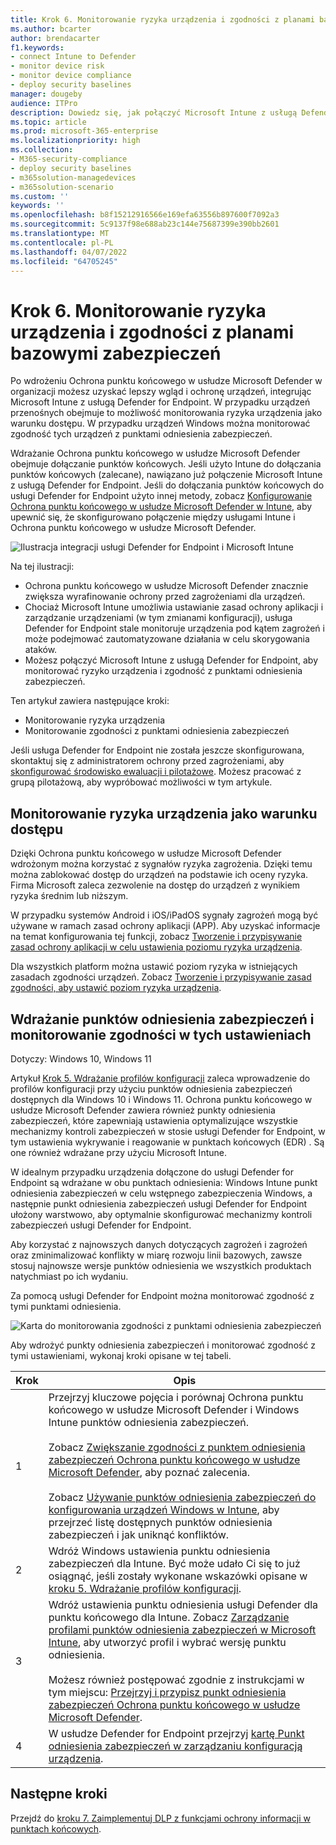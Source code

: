 ```yaml
---
title: Krok 6. Monitorowanie ryzyka urządzenia i zgodności z planami bazowymi zabezpieczeń
ms.author: bcarter
author: brendacarter
f1.keywords:
- connect Intune to Defender
- monitor device risk
- monitor device compliance
- deploy security baselines
manager: dougeby
audience: ITPro
description: Dowiedz się, jak połączyć Microsoft Intune z usługą Defender for Endpoint i monitorować ryzyko urządzenia jako warunek dostępu.
ms.topic: article
ms.prod: microsoft-365-enterprise
ms.localizationpriority: high
ms.collection:
- M365-security-compliance
- deploy security baselines
- m365solution-managedevices
- m365solution-scenario
ms.custom: ''
keywords: ''
ms.openlocfilehash: b8f15212916566e169efa63556b897600f7092a3
ms.sourcegitcommit: 5c9137f98e688ab23c144e75687399e390bb2601
ms.translationtype: MT
ms.contentlocale: pl-PL
ms.lasthandoff: 04/07/2022
ms.locfileid: "64705245"
---
```

# <a name="step-6-monitor-device-risk-and-compliance-to-security-baselines"></a>Krok 6. Monitorowanie ryzyka urządzenia i zgodności z planami bazowymi zabezpieczeń

Po wdrożeniu Ochrona punktu końcowego w usłudze Microsoft Defender w organizacji możesz uzyskać lepszy wgląd i ochronę urządzeń, integrując Microsoft Intune z usługą Defender for Endpoint. W przypadku urządzeń przenośnych obejmuje to możliwość monitorowania ryzyka urządzenia jako warunku dostępu. W przypadku urządzeń Windows można monitorować zgodność tych urządzeń z punktami odniesienia zabezpieczeń. 

Wdrażanie Ochrona punktu końcowego w usłudze Microsoft Defender obejmuje dołączanie punktów końcowych. Jeśli użyto Intune do dołączania punktów końcowych (zalecane), nawiązano już połączenie Microsoft Intune z usługą Defender for Endpoint. Jeśli do dołączania punktów końcowych do usługi Defender for Endpoint użyto innej metody, zobacz [Konfigurowanie Ochrona punktu końcowego w usłudze Microsoft Defender w Intune](/mem/intune/protect/advanced-threat-protection-configure), aby upewnić się, że skonfigurowano połączenie między usługami Intune i Ochrona punktu końcowego w usłudze Microsoft Defender. 


![Ilustracja integracji usługi Defender for Endpoint i Microsoft Intune](../media/devices/devices-defender-for-endpoint-steps.png#lightbox)

Na tej ilustracji:
- Ochrona punktu końcowego w usłudze Microsoft Defender znacznie zwiększa wyrafinowanie ochrony przed zagrożeniami dla urządzeń. 
- Chociaż Microsoft Intune umożliwia ustawianie zasad ochrony aplikacji i zarządzanie urządzeniami (w tym zmianami konfiguracji), usługa Defender for Endpoint stale monitoruje urządzenia pod kątem zagrożeń i może podejmować zautomatyzowane działania w celu skorygowania ataków. 
- Możesz połączyć Microsoft Intune z usługą Defender for Endpoint, aby monitorować ryzyko urządzenia i zgodność z punktami odniesienia zabezpieczeń.

Ten artykuł zawiera następujące kroki:
- Monitorowanie ryzyka urządzenia
- Monitorowanie zgodności z punktami odniesienia zabezpieczeń

Jeśli usługa Defender for Endpoint nie została jeszcze skonfigurowana, skontaktuj się z administratorem ochrony przed zagrożeniami, aby [skonfigurować środowisko ewaluacji i pilotażowe](../security/defender/eval-defender-endpoint-overview.md). Możesz pracować z grupą pilotażową, aby wypróbować możliwości w tym artykule.

## <a name="monitor-device-risk-as-a-condition-for-access"></a>Monitorowanie ryzyka urządzenia jako warunku dostępu

Dzięki Ochrona punktu końcowego w usłudze Microsoft Defender wdrożonym można korzystać z sygnałów ryzyka zagrożenia. Dzięki temu można zablokować dostęp do urządzeń na podstawie ich oceny ryzyka. Firma Microsoft zaleca zezwolenie na dostęp do urządzeń z wynikiem ryzyka średnim lub niższym.

W przypadku systemów Android i iOS/iPadOS sygnały zagrożeń mogą być używane w ramach zasad ochrony aplikacji (APP). Aby uzyskać informacje na temat konfigurowania tej funkcji, zobacz [Tworzenie i przypisywanie zasad ochrony aplikacji w celu ustawienia poziomu ryzyka urządzenia](/mem/intune/protect/advanced-threat-protection-configure).

Dla wszystkich platform można ustawić poziom ryzyka w istniejących zasadach zgodności urządzeń. Zobacz [Tworzenie i przypisywanie zasad zgodności, aby ustawić poziom ryzyka urządzenia](/mem/intune/protect/advanced-threat-protection-configure).

## <a name="deploy-security-baselines-and-monitor-compliance-to-these-settings"></a>Wdrażanie punktów odniesienia zabezpieczeń i monitorowanie zgodności w tych ustawieniach

Dotyczy: Windows 10, Windows 11

Artykuł [Krok 5. Wdrażanie profilów konfiguracji](manage-devices-with-intune-configuration-profiles.md) zaleca wprowadzenie do profilów konfiguracji przy użyciu punktów odniesienia zabezpieczeń dostępnych dla Windows 10 i Windows 11. Ochrona punktu końcowego w usłudze Microsoft Defender zawiera również punkty odniesienia zabezpieczeń, które zapewniają ustawienia optymalizujące wszystkie mechanizmy kontroli zabezpieczeń w stosie usługi Defender for Endpoint, w tym ustawienia wykrywanie i reagowanie w punktach końcowych (EDR) . Są one również wdrażane przy użyciu Microsoft Intune.

W idealnym przypadku urządzenia dołączone do usługi Defender for Endpoint są wdrażane w obu punktach odniesienia: Windows Intune punkt odniesienia zabezpieczeń w celu wstępnego zabezpieczenia Windows, a następnie punkt odniesienia zabezpieczeń usługi Defender for Endpoint ułożony warstwowo, aby optymalnie skonfigurować mechanizmy kontroli zabezpieczeń usługi Defender for Endpoint.

Aby korzystać z najnowszych danych dotyczących zagrożeń i zagrożeń oraz zminimalizować konflikty w miarę rozwoju linii bazowych, zawsze stosuj najnowsze wersje punktów odniesienia we wszystkich produktach natychmiast po ich wydaniu. 

Za pomocą usługi Defender for Endpoint można monitorować zgodność z tymi punktami odniesienia. 

![Karta do monitorowania zgodności z punktami odniesienia zabezpieczeń](../media/devices/secconmgmt-baseline-card.png#lightbox)

Aby wdrożyć punkty odniesienia zabezpieczeń i monitorować zgodność z tymi ustawieniami, wykonaj kroki opisane w tej tabeli.


|Krok  |Opis  |
|---------|---------|
|1     |Przejrzyj kluczowe pojęcia i porównaj Ochrona punktu końcowego w usłudze Microsoft Defender i Windows Intune punktów odniesienia zabezpieczeń. <br><br>Zobacz [Zwiększanie zgodności z punktem odniesienia zabezpieczeń Ochrona punktu końcowego w usłudze Microsoft Defender](../security/defender-endpoint/configure-machines-security-baseline.md), aby poznać zalecenia.<br><br>Zobacz [Używanie punktów odniesienia zabezpieczeń do konfigurowania urządzeń Windows w Intune](/mem/intune/protect/security-baselines), aby przejrzeć listę dostępnych punktów odniesienia zabezpieczeń i jak uniknąć konfliktów.         |
|2     |  Wdróż Windows ustawienia punktu odniesienia zabezpieczeń dla Intune. Być może udało Ci się to już osiągnąć, jeśli zostały wykonane wskazówki opisane w [kroku 5. Wdrażanie profilów konfiguracji](manage-devices-with-intune-configuration-profiles.md).        |
|3    |  Wdróż ustawienia punktu odniesienia usługi Defender dla punktu końcowego dla Intune. Zobacz [Zarządzanie profilami punktów odniesienia zabezpieczeń w Microsoft Intune](/mem/intune/protect/security-baselines-configure), aby utworzyć profil i wybrać wersję punktu odniesienia.<br><br>Możesz również postępować zgodnie z instrukcjami w tym miejscu: [Przejrzyj i przypisz punkt odniesienia zabezpieczeń Ochrona punktu końcowego w usłudze Microsoft Defender](../security/defender-endpoint/configure-machines-security-baseline.md#review-and-assign-the-microsoft-defender-for-endpoint-security-baseline).     |
|4     | W usłudze Defender for Endpoint przejrzyj [kartę Punkt odniesienia zabezpieczeń w zarządzaniu konfiguracją urządzenia](../security/defender-endpoint/configure-machines.md).          |


## <a name="next-steps"></a>Następne kroki
Przejdź do [kroku 7. Zaimplementuj DLP z funkcjami ochrony informacji w punktach końcowych](manage-devices-with-intune-dlp-mip.md).